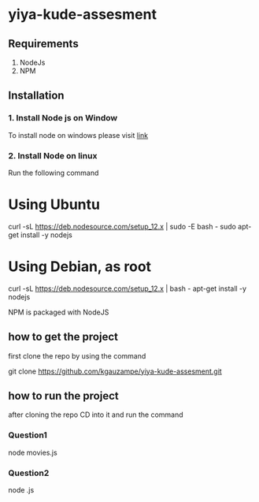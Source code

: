 # yiya-kude-assesment
## Requirements

1. NodeJs
2. NPM

## Installation

### 1. Install Node js on Window

To install node on windows please visit [link](https://nodejs.org/en/download/)

### 2. Install Node on linux

Run the following command

# Using Ubuntu

curl -sL https://deb.nodesource.com/setup_12.x | sudo -E bash -
sudo apt-get install -y nodejs

# Using Debian, as root

curl -sL https://deb.nodesource.com/setup_12.x | bash -
apt-get install -y nodejs

NPM is packaged with NodeJS

## how to get the project

first clone the repo by using the command

git clone https://github.com/kgauzampe/yiya-kude-assesment.git

## how to run the project

after cloning the repo CD into it and run the command

### Question1

node movies.js

### Question2

node .js

